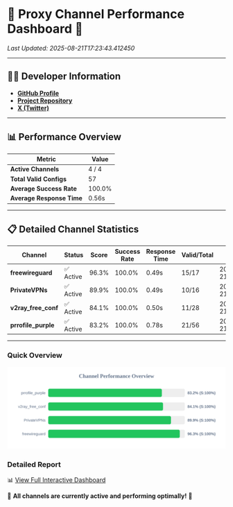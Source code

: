# 🌟 Proxy Channel Performance Dashboard 🌟

_Last Updated: 2025-08-21T17:23:43.412450_

---

## 👩‍💻 Developer Information

- **[GitHub Profile](https://github.com/4n0nymou3)**  
- **[Project Repository](https://github.com/4n0nymou3/multi-proxy-config-fetcher)**  
- **[X (Twitter)](https://x.com/4n0nymou3)**  

---

## 📊 Performance Overview

| Metric                | Value       |
|-----------------------|-------------|
| **Active Channels**   | 4 / 4       |
| **Total Valid Configs** | 57          |
| **Average Success Rate** | 100.0%      |
| **Average Response Time** | 0.56s       |

---

## 📋 Detailed Channel Statistics

| Channel          | Status     | Score  | Success Rate | Response Time | Valid/Total | Last Success               |
|------------------|------------|--------|--------------|---------------|-------------|----------------------------|
| **freewireguard**  | ✅ Active  | 96.3%  | 100.0% | 0.49s         | 15/17       | 2025-08-21T17:23:43.410660 |
| **PrivateVPNs**  | ✅ Active  | 89.9%  | 100.0% | 0.49s         | 10/16       | 2025-08-21T17:23:42.894285 |
| **v2ray_free_conf**  | ✅ Active  | 84.1%  | 100.0% | 0.50s         | 11/28       | 2025-08-21T17:23:42.367855 |
| **prrofile_purple**  | ✅ Active  | 83.2%  | 100.0% | 0.78s         | 21/56       | 2025-08-21T17:23:41.793343 |

---

### Quick Overview
<div align="center">
  <a href="https://raw.githubusercontent.com/nullluser/NullRepo/refs/heads/main/assets/channel_stats_chart.svg">
    <img src="https://raw.githubusercontent.com/nullluser/NullRepo/refs/heads/main/assets/channel_stats_chart.svg" alt="Source Performance Statistics" width="800">
  </a>
</div>

### Detailed Report
📊 [View Full Interactive Dashboard](https://htmlpreview.github.io/?https://github.com/nullluser/NullRepo/blob/main/assets/performance_report.html)

🎉 **All channels are currently active and performing optimally!** 🎉
